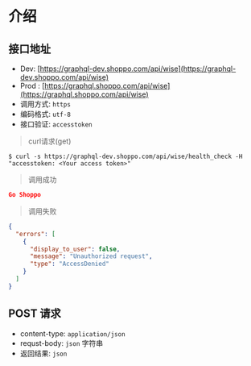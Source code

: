# 介绍


## 接口地址

- Dev: [https://graphql-dev.shoppo.com/api/wise](https://graphql-dev.shoppo.com/api/wise)
- Prod : [https://graphql.shoppo.com/api/wise](https://graphql.shoppo.com/api/wise)
- 调用方式: `https`
- 编码格式: `utf-8`
- 接口验证: `accesstoken`


> curl请求(get)

```shell
$ curl -s https://graphql-dev.shoppo.com/api/wise/health_check -H "accesstoken: <Your access token>"
```

> 调用成功

```json
Go Shoppo
```

> 调用失败

```json
{
  "errors": [
    {
      "display_to_user": false,
      "message": "Unauthorized request",
      "type": "AccessDenied"
    }
  ]
}
```


## POST 请求

- content-type: `application/json`
- requst-body: `json` 字符串
- 返回结果: `json`

